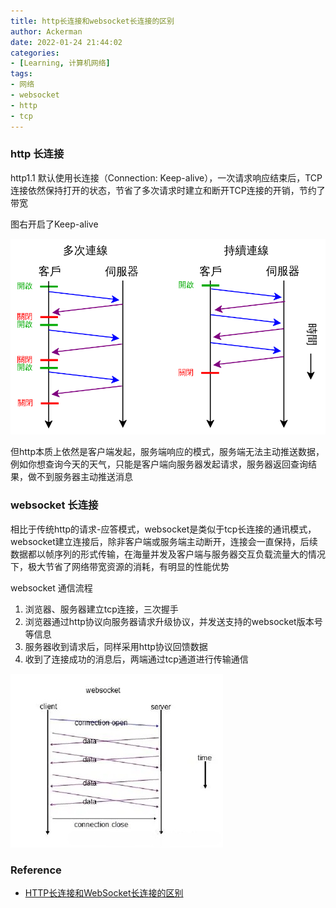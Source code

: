 ```yaml
---
title: http长连接和websocket长连接的区别
author: Ackerman
date: 2022-01-24 21:44:02
categories:
- [Learning, 计算机网络]
tags: 
- 网络
- websocket
- http
- tcp
---
```


### http 长连接

http1.1 默认使用长连接（Connection: Keep-alive），一次请求响应结束后，TCP连接依然保持打开的状态，节省了多次请求时建立和断开TCP连接的开销，节约了带宽

图右开启了Keep-alive

![img](http-persistent-connection-and-websocket/langzh-900px-HTTP_persistent_connection.png)

但http本质上依然是客户端发起，服务端响应的模式，服务端无法主动推送数据，例如你想查询今天的天气，只能是客户端向服务器发起请求，服务器返回查询结果，做不到服务器主动推送消息



### websocket 长连接

相比于传统http的请求-应答模式，websocket是类似于tcp长连接的通讯模式，websocket建立连接后，除非客户端或服务端主动断开，连接会一直保持，后续数据都以帧序列的形式传输，在海量并发及客户端与服务器交互负载流量大的情况下，极大节省了网络带宽资源的消耗，有明显的性能优势

websocket 通信流程

1. 浏览器、服务器建立tcp连接，三次握手
2. 浏览器通过http协议向服务器请求升级协议，并发送支持的websocket版本号等信息
3. 服务器收到请求后，同样采用http协议回馈数据
4. 收到了连接成功的消息后，两端通过tcp通道进行传输通信

![img](http-persistent-connection-and-websocket/webp-16430308151541.webp)



### Reference

- [HTTP长连接和WebSocket长连接的区别](https://blog.csdn.net/eleanoryss/article/details/109600154)
